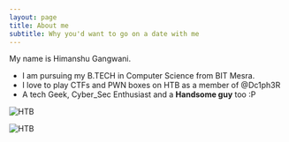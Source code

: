 ```yaml
---
layout: page
title: About me
subtitle: Why you'd want to go on a date with me
---
```


   My name is Himanshu Gangwani.

- I am pursuing my B.TECH in Computer Science from BIT Mesra. 
- I love to play CTFs and PWN boxes on HTB as a member of @Dc1ph3R 
- A tech Geek, Cyber_Sec Enthusiast and a __Handsome guy__ too :P


![HTB](https://www.hackthebox.eu/badge/image/92191 "Not Clickable :P")

![HTB](https://www.hackthebox.eu/badge/team/image/1262 "Not Clickable :P")






